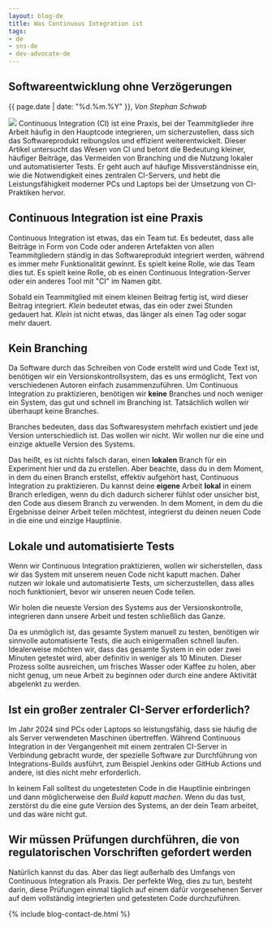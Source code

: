 ```yaml
---
layout: blog-de
title: Was Continuous Integration ist
tags: 
- de
- sns-de
- dev-advocate-de
---
```

## Softwareentwicklung ohne Verzögerungen

<p>{{ page.date | date: "%d.%m.%Y" }}, <em>Von Stephan Schwab</em></p>

<a href="/de/contact-sns.html"><img src="https://gravatar.com/avatar/663d11426b0a187ddac59f8c17ce61b4?s=120&d=robohash&r=x" class="avatar" /></a>
Continuous Integration (CI) ist eine Praxis, bei der Teammitglieder ihre Arbeit häufig in den Hauptcode integrieren, um sicherzustellen, dass sich das Softwareprodukt reibungslos und effizient weiterentwickelt. Dieser Artikel untersucht das Wesen von CI und betont die Bedeutung kleiner, häufiger Beiträge, das Vermeiden von Branching und die Nutzung lokaler und automatisierter Tests. Er geht auch auf häufige Missverständnisse ein, wie die Notwendigkeit eines zentralen CI-Servers, und hebt die Leistungsfähigkeit moderner PCs und Laptops bei der Umsetzung von CI-Praktiken hervor.

## Continuous Integration ist eine Praxis
Continuous Integration ist etwas, das ein Team tut. Es bedeutet, dass alle Beiträge in Form von Code oder anderen Artefakten von allen Teammitgliedern ständig in das Softwareprodukt integriert werden, während es immer mehr Funktionalität gewinnt. Es spielt keine Rolle, wie das Team dies tut. Es spielt keine Rolle, ob es einen Continuous Integration-Server oder ein anderes Tool mit "CI" im Namen gibt.

Sobald ein Teammitglied mit einem kleinen Beitrag fertig ist, wird dieser Beitrag integriert. *Klein* bedeutet etwas, das ein oder zwei Stunden gedauert hat. *Klein* ist nicht etwas, das länger als einen Tag oder sogar mehr dauert.

## Kein Branching
Da Software durch das Schreiben von Code erstellt wird und Code Text ist, benötigen wir ein Versionskontrollsystem, das es uns ermöglicht, Text von verschiedenen Autoren einfach zusammenzuführen. Um Continuous Integration zu praktizieren, benötigen wir **keine** Branches und noch weniger ein System, das gut und schnell im Branching ist. Tatsächlich wollen wir überhaupt keine Branches.

Branches bedeuten, dass das Softwaresystem mehrfach existiert und jede Version unterschiedlich ist. Das wollen wir nicht. Wir wollen nur die eine und einzige aktuelle Version des Systems.

Das heißt, es ist nichts falsch daran, einen **lokalen** Branch für ein Experiment hier und da zu erstellen. Aber beachte, dass du in dem Moment, in dem du einen Branch erstellst, effektiv aufgehört hast, Continuous Integration zu praktizieren. Du kannst deine **eigene** Arbeit **lokal** in einem Branch erledigen, wenn du dich dadurch sicherer fühlst oder unsicher bist, den Code aus diesem Branch zu verwenden. In dem Moment, in dem du die Ergebnisse deiner Arbeit teilen möchtest, integrierst du deinen neuen Code in die eine und einzige Hauptlinie.

## Lokale und automatisierte Tests
Wenn wir Continuous Integration praktizieren, wollen wir sicherstellen, dass wir das System mit unserem neuen Code nicht kaputt machen. Daher nutzen wir lokale und automatisierte Tests, um sicherzustellen, dass alles noch funktioniert, bevor wir unseren neuen Code teilen.

Wir holen die neueste Version des Systems aus der Versionskontrolle, integrieren dann unsere Arbeit und testen schließlich das Ganze.

Da es unmöglich ist, das gesamte System manuell zu testen, benötigen wir sinnvolle automatisierte Tests, die auch einigermaßen schnell laufen. Idealerweise möchten wir, dass das gesamte System in ein oder zwei Minuten getestet wird, aber definitiv in weniger als 10 Minuten. Dieser Prozess sollte ausreichen, um frisches Wasser oder Kaffee zu holen, aber nicht genug, um neue Arbeit zu beginnen oder durch eine andere Aktivität abgelenkt zu werden.

## Ist ein großer zentraler CI-Server erforderlich?
Im Jahr 2024 sind PCs oder Laptops so leistungsfähig, dass sie häufig die als Server verwendeten Maschinen übertreffen. Während Continuous Integration in der Vergangenheit mit einem zentralen CI-Server in Verbindung gebracht wurde, der spezielle Software zur Durchführung von Integrations-Builds ausführt, zum Beispiel Jenkins oder GitHub Actions und andere, ist dies nicht mehr erforderlich.

In keinem Fall solltest du ungetesteten Code in die Hauptlinie einbringen und dann möglicherweise den *Build kaputt machen*. Wenn du das tust, zerstörst du die eine gute Version des Systems, an der dein Team arbeitet, und das wäre nicht gut.

## Wir müssen Prüfungen durchführen, die von regulatorischen Vorschriften gefordert werden
Natürlich kannst du das. Aber das liegt außerhalb des Umfangs von Continuous Integration als Praxis. Der perfekte Weg, dies zu tun, besteht darin, diese Prüfungen einmal täglich auf einem dafür vorgesehenen Server auf dem vollständig integrierten und getesteten Code durchzuführen.

{% include blog-contact-de.html %}
